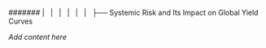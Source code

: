 ####### |   |   |   |   |   |   ├── Systemic Risk and Its Impact on Global Yield Curves

*Add content here*